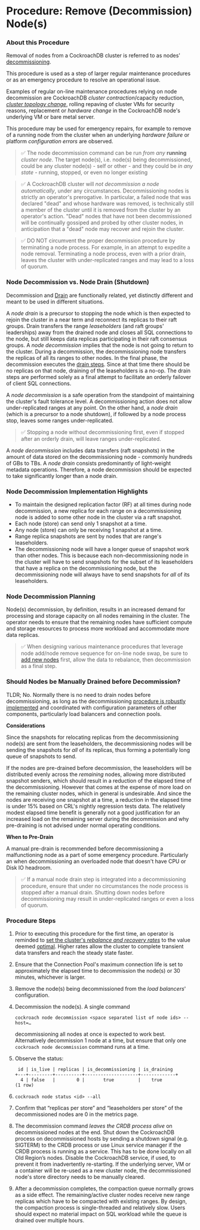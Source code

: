 # Procedure:  Remove (Decommission) Node(s)

### About this Procedure

Removal of nodes from a CockroachDB cluster is referred to as nodes' [decommissioning](https://www.cockroachlabs.com/docs/stable/node-shutdown?filters=decommission#decommission-the-node).

This procedure is used as a step of larger regular maintenance procedures or as an emergency procedure to resolve an operational issue.

Examples of regular on-line maintenance procedures relying on node decommission are CockroachDB *cluster contraction*/capacity reduction, [*cluster topology change*](./cluster-region-migrate.md), rolling repaving of cluster VMs for security reasons, replacement or *hardware change* in the CockroachDB node's underlying VM or bare metal server.

This procedure may be used for emergency repairs, for example to remove of a running node from the cluster when an underlying *hardware failure* or platform *configuration errors* are observed. 

> ✅ The node decommission command can be run *from any* **running** *cluster node*. The target node(s), i.e. node(s) being decommissioned, could be any cluster node(s) - self or other - and they could be *in any state* - running, stopped, or even no longer existing


> ✅ A CockroachDB cluster will *not decommission a node automatically*, under any circumstances. Decommissioning nodes is strictly an operator's prerogative. In particular, a failed node that was declared "dead" and whose hardware was removed, is technically still a member of the cluster until it is removed from the cluster by an operator's action. "Dead" nodes that have not been decommissioned will be continually gossiped and probed by other cluster nodes, in anticipation that a "dead" node may recover and rejoin the cluster.

> ✅ DO NOT circumvent the proper decommission procedure by terminating a node process. For example, in an attempt to expedite a node removal. Terminating a node process, even with a prior drain, leaves the cluster with under-replicated ranges and may lead to a loss of quorum.



### Node Decommission vs. Node Drain (Shutdown)

Decommission and [Drain](./node-stop.md) are functionally related, yet distinctly different and meant to be used in different situations.

A *node drain* is a precursor to stopping the node which is then expected to rejoin the cluster in a near term and reconnect its replicas to their raft groups. Drain transfers the range *leaseholders* (and raft groups' leaderships) away from the drained node and closes all SQL connections to the node, but still keeps data replicas participating in their raft consensus groups.
A *node decommission* implies that the node is not going to return to the cluster. During a decommission, the decommissioning node transfers the replicas of all its ranges to other nodes. In the final phase, the decommission executes the [drain steps](./node-stop.md#how-node-drain-is-implemented). Since at that time there should be no replicas on that node, draining of the leaseholders is a no-op. The drain steps are performed solely as a final attempt to facilitate an orderly failover of client SQL connections.

A *node decommission* is a safe operation from the standpoint of maintaining the cluster's fault tolerance level. A decommissioning action does not allow under-replicated ranges at any point. On the other hand, a *node drain* (which is a precursor to a node shutdown), if followed by a node process stop, leaves some ranges under-replicated.

> ✅ Stopping a node without decommissioning first, even if stopped after an orderly drain, will leave ranges under-replicated.

A *node decommission* includes data transfers (raft snapshots) in the amount of data stored on the decommissioning node - commonly hundreds of GBs to TBs. A *node drain* consists predominantly of light-weight metadata operations. Therefore, a node decommission should be expected to take significantly longer than a node drain.



### Node Decommission Implementation Highlights

- To maintain the designed replication factor (RF) at all times during node decommission, a new replica for each range on a decommissioning node is added to some other node in the cluster via a raft snapshot. 
- Each node (store) can send only 1 snapshot at a time.
- Any node (store) can only be receiving 1 snapshot at a time.
- Range replica snapshots are sent by nodes that are range's leaseholders.
- The decommissioning node will have a longer queue of snapshot work than other nodes. This is because each non-decommissioning node in the cluster will have to send snapshots for the subset of its leaseholders that have a replica on the decommissioning node, but the decommissioning node will always have to send snapshots for *all* of its leaseholders.



### Node Decommission Planning 

Node(s) decommission, by definition, results in an increased demand for processing and storage capacity on all nodes remaining in the cluster. The operator needs to ensure that the remaining nodes have sufficient compute and storage resources to process more workload and accommodate more data replicas.

> ✅ When designing various maintenance procedures that leverage node add/node remove sequence for on-line node swap, be sure to [add new nodes](./node-add.md) first, allow the data to rebalance, then decommission as a final step. 



### Should Nodes be Manually Drained before Decommission?

TLDR; No. Normally there is no need to drain nodes before decommissioning, as long as the decommissioning [procedure is robustly implemented](./node-remove.md#procedure-steps) and coordinated with configuration parameters of other components, particularly load balancers and connection pools.

**Considerations**

Since the snapshots for relocating replicas from the decommissioning node(s) are sent from the leaseholders, the decommissioning nodes will be sending the snapshots for *all* of its replicas, thus forming a potentially long queue of snapshots to send.

If the nodes are pre-drained before decommission, the leaseholders will be distributed evenly across the *remaining* nodes, allowing more distributed snapshot senders, which should result in a reduction of the elapsed time of the decommissioning. However that comes at the expense of more load on the remaining cluster nodes, which in general is undesirable. And since the nodes are receiving one snapshot at a time, a reduction in the elapsed time is under 15% based on CRL's nightly regression tests data. The relatively modest elapsed time benefit is generally not a good justification for an increased load on the remaining server during the decommission and why pre-draining is not advised under normal operating conditions.

**When to Pre-Drain**

A manual pre-drain is recommended before decommissioning a malfunctioning node as a part of some emergency procedure. Particularly an when decommissioning an overloaded node that doesn't have CPU or Disk IO headroom.

> ✅ If a manual node drain step is integrated into a decommissioning procedure, ensure that under no circumstances the node process is stopped after a manual drain. Shutting down nodes before decommissioning may result in under-replicated ranges or even a loss of quorum.



### Procedure Steps

1. Prior to executing this procedure for the first time, an operator is reminded to [set the cluster's *rebalance and recovery rates*](./change-rebalance-rate.md) to the value deemed [optimal](./change-rebalance-rate.md#considerations-for-setting-the-max-rates). Higher rates allow the cluster to complete transient data transfers and reach the steady state faster.

   

2. Ensure that the Connection Pool's maximum connection life is set to approximately the elapsed time to decommission the node(s) or 30 minutes, whichever is larger. 

   

3. Remove the node(s) being decommissioned from the *load balancers*' configuration.

   

4. Decommission the node(s). A single command

   `cockroach node decommission <space separated list of node ids> --host=…`

   decommissioning all nodes at once is expected to work best. Alternatively decommission 1 node at a time, but ensure that only one `cockroach node decommission` command runs at a time.

   

5. Observe the status:

   ```
    id | is_live | replicas | is_decommissioning | is_draining 
   +---+---------+----------+--------------------+-------------+
     4 | false   |        0 |       true         |    true   
   (1 row)
   ```

   

6. `cockroach node status <id> --all`

   

7. Confirm that “replicas per store” and “leaseholders per store” of the decommissioned nodes are 0 in the metrics page.

   

8. The decommission command *leaves the CRDB process alive* on decommissioned nodes at the end. Shut down the CockroachDB process on decommissioned hosts by sending a shutdown signal (e.g. SIGTERM) to the CRDB process or use Linux service manager if the CRDB process is running as a service. This has to be done locally on all Old Region’s nodes. Disable the CockroachDB service, if used, to prevent it from inadvertently re-starting. If the underlying server, VM or a container will be re-used as a new cluster node, the decommissioned node's store directory needs to be manually cleared. 

   

9. After a decommission completes, the compaction queue normally grows as a side effect. The remaining/active cluster nodes receive new range replicas which have to be compacted with existing ranges. By design, the compaction process is single-threaded and relatively slow. Users should expect no material impact on SQL workload while the queue is drained over multiple hours.

